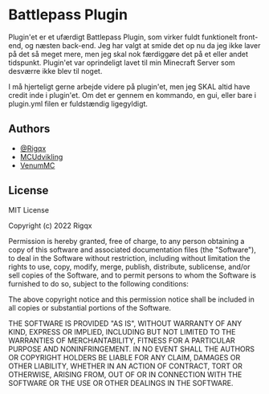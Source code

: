 # Battlepass Plugin
Plugin'et er et ufærdigt Battlepass Plugin, som virker fuldt funktionelt front-end, og næsten back-end. Jeg har valgt at smide det op nu da jeg ikke laver på det så meget mere, men jeg skal nok færdiggøre det på et eller andet tidspunkt. 
Plugin'et var oprindeligt lavet til min Minecraft Server som desværre ikke blev til noget.

I må hjerteligt gerne arbejde videre på plugin'et, men jeg SKAL altid have credit inde i plugin'et. Om det er gennem en kommando, en gui, eller bare i plugin.yml filen er fuldstændig ligegyldigt.

## Authors

- [@Rigqx](https://www.github.com/Rigqx)
- [MCUdvikling](https://MCUdvikling.dk)
- [VenumMC](https://VenumMC.dk)

## License
MIT License

Copyright (c) 2022 Rigqx

Permission is hereby granted, free of charge, to any person obtaining a copy
of this software and associated documentation files (the "Software"), to deal
in the Software without restriction, including without limitation the rights
to use, copy, modify, merge, publish, distribute, sublicense, and/or sell
copies of the Software, and to permit persons to whom the Software is
furnished to do so, subject to the following conditions:

The above copyright notice and this permission notice shall be included in all
copies or substantial portions of the Software.

THE SOFTWARE IS PROVIDED "AS IS", WITHOUT WARRANTY OF ANY KIND, EXPRESS OR
IMPLIED, INCLUDING BUT NOT LIMITED TO THE WARRANTIES OF MERCHANTABILITY,
FITNESS FOR A PARTICULAR PURPOSE AND NONINFRINGEMENT. IN NO EVENT SHALL THE
AUTHORS OR COPYRIGHT HOLDERS BE LIABLE FOR ANY CLAIM, DAMAGES OR OTHER
LIABILITY, WHETHER IN AN ACTION OF CONTRACT, TORT OR OTHERWISE, ARISING FROM,
OUT OF OR IN CONNECTION WITH THE SOFTWARE OR THE USE OR OTHER DEALINGS IN THE
SOFTWARE.
